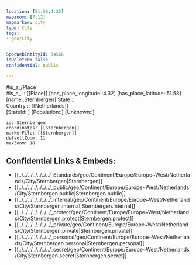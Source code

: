 ```yaml
---
location: [51.58,4.32] 
mapzoom: [7,12] 
mapmarker: city 
type: City
tags:
- geo/City


SpocWebEntityId: 34566
isDeleted: false
confidential: public

---
```

#is_a_/Place  
#is_a_ :: [[Place]] 
[has_place_longitude::4.32] 
[has_place_latitude::51.58] 
[name::Sternbergen] 
State ::  
Country :: [[Netherlands]]  
[StateId::] 
[Population::] 
[Unknown::] 


```leaflet
id: Sternbergen
coordinates: [[Sternbergen]] 
markerFile: [[Sternbergen]] 
defaultZoom: 11 
maxZoom: 18
```


## Confidential Links & Embeds: 
- [[../../../../../../../_Standards/geo/Continent/Europe/Europe~West/Netherlands/City/Sternbergen|Sternbergen]] 
- [[../../../../../../../_public/geo/Continent/Europe/Europe~West/Netherlands/City/Sternbergen.public|Sternbergen.public]] 
- [[../../../../../../../_internal/geo/Continent/Europe/Europe~West/Netherlands/City/Sternbergen.internal|Sternbergen.internal]] 
- [[../../../../../../../_protect/geo/Continent/Europe/Europe~West/Netherlands/City/Sternbergen.protect|Sternbergen.protect]] 
- [[../../../../../../../_private/geo/Continent/Europe/Europe~West/Netherlands/City/Sternbergen.private|Sternbergen.private]] 
- [[../../../../../../../_personal/geo/Continent/Europe/Europe~West/Netherlands/City/Sternbergen.personal|Sternbergen.personal]] 
- [[../../../../../../../_secret/geo/Continent/Europe/Europe~West/Netherlands/City/Sternbergen.secret|Sternbergen.secret]] 
